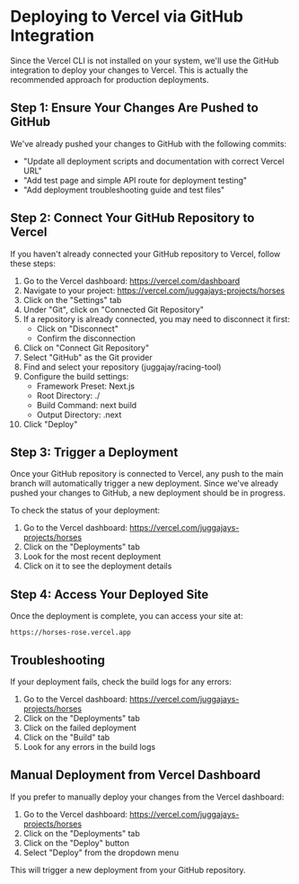 # Deploying to Vercel via GitHub Integration

Since the Vercel CLI is not installed on your system, we'll use the GitHub integration to deploy your changes to Vercel. This is actually the recommended approach for production deployments.

## Step 1: Ensure Your Changes Are Pushed to GitHub

We've already pushed your changes to GitHub with the following commits:
- "Update all deployment scripts and documentation with correct Vercel URL"
- "Add test page and simple API route for deployment testing"
- "Add deployment troubleshooting guide and test files"

## Step 2: Connect Your GitHub Repository to Vercel

If you haven't already connected your GitHub repository to Vercel, follow these steps:

1. Go to the Vercel dashboard: https://vercel.com/dashboard
2. Navigate to your project: https://vercel.com/juggajays-projects/horses
3. Click on the "Settings" tab
4. Under "Git", click on "Connected Git Repository"
5. If a repository is already connected, you may need to disconnect it first:
   - Click on "Disconnect"
   - Confirm the disconnection
6. Click on "Connect Git Repository"
7. Select "GitHub" as the Git provider
8. Find and select your repository (juggajay/racing-tool)
9. Configure the build settings:
   - Framework Preset: Next.js
   - Root Directory: ./
   - Build Command: next build
   - Output Directory: .next
10. Click "Deploy"

## Step 3: Trigger a Deployment

Once your GitHub repository is connected to Vercel, any push to the main branch will automatically trigger a new deployment. Since we've already pushed your changes to GitHub, a new deployment should be in progress.

To check the status of your deployment:

1. Go to the Vercel dashboard: https://vercel.com/juggajays-projects/horses
2. Click on the "Deployments" tab
3. Look for the most recent deployment
4. Click on it to see the deployment details

## Step 4: Access Your Deployed Site

Once the deployment is complete, you can access your site at:

```
https://horses-rose.vercel.app
```

## Troubleshooting

If your deployment fails, check the build logs for any errors:

1. Go to the Vercel dashboard: https://vercel.com/juggajays-projects/horses
2. Click on the "Deployments" tab
3. Click on the failed deployment
4. Click on the "Build" tab
5. Look for any errors in the build logs

## Manual Deployment from Vercel Dashboard

If you prefer to manually deploy your changes from the Vercel dashboard:

1. Go to the Vercel dashboard: https://vercel.com/juggajays-projects/horses
2. Click on the "Deployments" tab
3. Click on the "Deploy" button
4. Select "Deploy" from the dropdown menu

This will trigger a new deployment from your GitHub repository.